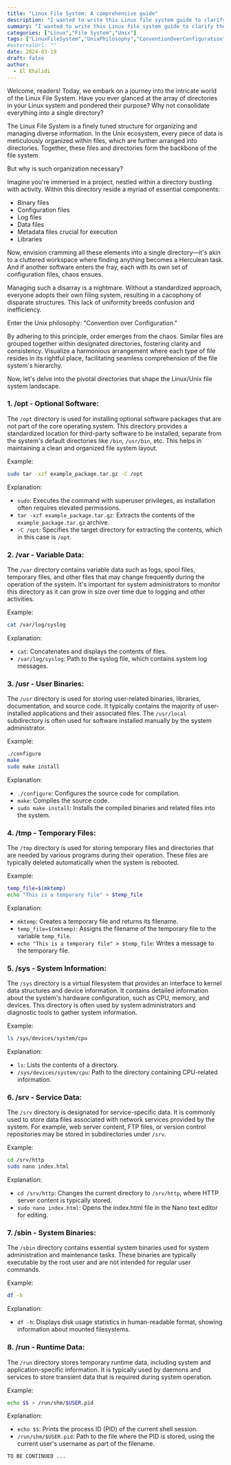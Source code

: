```yaml
---
title: "Linux File System: A comprehensive guide"
description: "I wanted to write this Linux file system guide to clarify the logic behind file organization in Linux, aiming to empower readers to navigate and manage their systems more effectively."
summary: "I wanted to write this Linux file system guide to clarify the logic behind file organization in Linux, aiming to empower readers to navigate and manage their systems more effectively."
categories: ["Linux","File System","Unix"]
tags: ["LinuxFileSystem","UnixPhilosophy","ConventionOverConfiguration","LinuxBasics"]
#externalUrl: ""
date: 2024-03-19
draft: false
author:
  - El Khalidi
---
```


Welcome, readers! Today, we embark on a journey into the intricate world of the Linux File System. Have you ever glanced at the array of directories in your Linux system and pondered their purpose? Why not consolidate everything into a single directory?

The Linux File System is a finely tuned structure for organizing and managing diverse information. In the Unix ecosystem, every piece of data is meticulously organized within files, which are further arranged into directories. Together, these files and directories form the backbone of the file system.

But why is such organization necessary?

Imagine you're immersed in a project, nestled within a directory bustling with activity. Within this directory reside a myriad of essential components:

- Binary files
- Configuration files
- Log files
- Data files
- Metadata files crucial for execution
- Libraries

Now, envision cramming all these elements into a single directory—it's akin to a cluttered workspace where finding anything becomes a Herculean task. And if another software enters the fray, each with its own set of configuration files, chaos ensues.

Managing such a disarray is a nightmare. Without a standardized approach, everyone adopts their own filing system, resulting in a cacophony of disparate structures. This lack of uniformity breeds confusion and inefficiency.

Enter the Unix philosophy: "Convention over Configuration."

By adhering to this principle, order emerges from the chaos. Similar files are grouped together within designated directories, fostering clarity and consistency. Visualize a harmonious arrangement where each type of file resides in its rightful place, facilitating seamless comprehension of the file system's hierarchy.

Now, let's delve into the pivotal directories that shape the Linux/Unix file system landscape.

### 1. /opt - Optional Software:
The `/opt` directory is used for installing optional software packages that are not part of the core operating system. This directory provides a standardized location for third-party software to be installed, separate from the system's default directories like `/bin`, `/usr/bin`, etc. This helps in maintaining a clean and organized file system layout.

Example:
```bash
sudo tar -xzf example_package.tar.gz -C /opt
```

Explanation:
- `sudo`: Executes the command with superuser privileges, as installation often requires elevated permissions.
- `tar -xzf example_package.tar.gz`: Extracts the contents of the `example_package.tar.gz` archive.
- `-C /opt`: Specifies the target directory for extracting the contents, which in this case is `/opt`.

### 2. /var - Variable Data:
The `/var` directory contains variable data such as logs, spool files, temporary files, and other files that may change frequently during the operation of the system. It's important for system administrators to monitor this directory as it can grow in size over time due to logging and other activities.

Example:
```bash
cat /var/log/syslog
```

Explanation:
- `cat`: Concatenates and displays the contents of files.
- `/var/log/syslog`: Path to the syslog file, which contains system log messages.

### 3. /usr - User Binaries:
The `/usr` directory is used for storing user-related binaries, libraries, documentation, and source code. It typically contains the majority of user-installed applications and their associated files. The `/usr/local` subdirectory is often used for software installed manually by the system administrator.

Example:
```bash
./configure
make
sudo make install
```

Explanation:
- `./configure`: Configures the source code for compilation.
- `make`: Compiles the source code.
- `sudo make install`: Installs the compiled binaries and related files into the system.

### 4. /tmp - Temporary Files:
The `/tmp` directory is used for storing temporary files and directories that are needed by various programs during their operation. These files are typically deleted automatically when the system is rebooted.

Example:
```bash
temp_file=$(mktemp)
echo "This is a temporary file" > $temp_file
```

Explanation:
- `mktemp`: Creates a temporary file and returns its filename.
- `temp_file=$(mktemp)`: Assigns the filename of the temporary file to the variable `temp_file`.
- `echo "This is a temporary file" > $temp_file`: Writes a message to the temporary file.

### 5. /sys - System Information:
The `/sys` directory is a virtual filesystem that provides an interface to kernel data structures and device information. It contains detailed information about the system's hardware configuration, such as CPU, memory, and devices. This directory is often used by system administrators and diagnostic tools to gather system information.

Example:
```bash
ls /sys/devices/system/cpu
```

Explanation:
- `ls`: Lists the contents of a directory.
- `/sys/devices/system/cpu`: Path to the directory containing CPU-related information.

### 6. /srv - Service Data:
The `/srv` directory is designated for service-specific data. It is commonly used to store data files associated with network services provided by the system. For example, web server content, FTP files, or version control repositories may be stored in subdirectories under `/srv`.

Example:
```bash
cd /srv/http
sudo nano index.html
```

Explanation:
- `cd /srv/http`: Changes the current directory to `/srv/http`, where HTTP server content is typically stored.
- `sudo nano index.html`: Opens the index.html file in the Nano text editor for editing.

### 7. /sbin - System Binaries:
The `/sbin` directory contains essential system binaries used for system administration and maintenance tasks. These binaries are typically executable by the root user and are not intended for regular user commands.

Example:
```bash
df -h
```

Explanation:
- `df -h`: Displays disk usage statistics in human-readable format, showing information about mounted filesystems.

### 8. /run - Runtime Data:
The `/run` directory stores temporary runtime data, including system and application-specific information. It is typically used by daemons and services to store transient data that is required during system operation.

Example:
```bash
echo $$ > /run/shm/$USER.pid
```

Explanation:
- `echo $$`: Prints the process ID (PID) of the current shell session.
- `/run/shm/$USER.pid`: Path to the file where the PID is stored, using the current user's username as part of the filename.


`TO BE CONTINUED ...`
